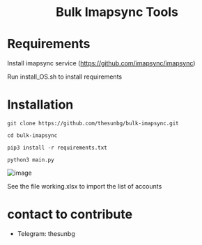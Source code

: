 <h1 align="center">Bulk Imapsync Tools</h1>

# Requirements
Install imapsync service (https://github.com/imapsync/imapsync)

Run install_OS.sh  to install requirements

# Installation
```git clone https://github.com/thesunbg/bulk-imapsync.git```

```cd bulk-imapsync```

```pip3 install -r requirements.txt```

```python3 main.py```

![image](https://user-images.githubusercontent.com/19501845/192196844-a2bb62d2-b808-4249-b9ab-2a271e293418.png)

<p>See the file working.xlsx to import the list of accounts</p>

# contact to contribute
* Telegram: thesunbg

